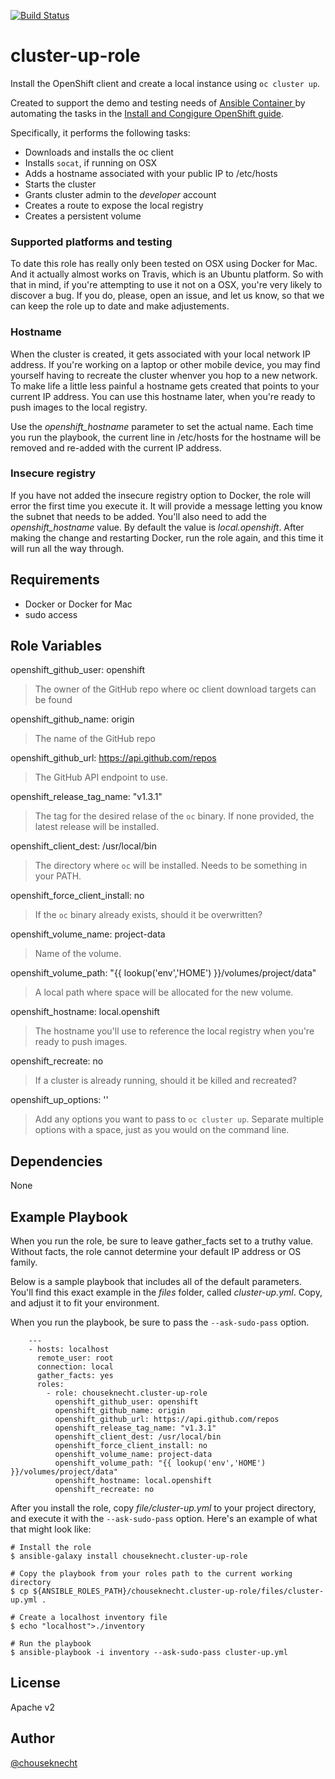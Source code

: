 [![Build Status](https://travis-ci.org/chouseknecht/cluster-up-role.svg?branch=master)](https://travis-ci.org/chouseknecht/cluster-up-role)

# cluster-up-role

Install the OpenShift client and create a local instance using `oc cluster up`. 

Created to support the demo and testing needs of [Ansible Container ](https://github.com/ansible/ansible-container) by automating the tasks in the [Install and Congigure OpenShift guide](http://docs.ansible.com/ansible-container/configure_openshift.html). 

Specifically, it performs the following tasks:

- Downloads and installs the oc client
- Installs `socat`, if running on OSX
- Adds a hostname associated with your public IP to /etc/hosts
- Starts the cluster
- Grants cluster admin to the *developer* account
- Creates a route to expose the local registry
- Creates a persistent volume

### Supported platforms and testing

To date this role has really only been tested on OSX using Docker for Mac. And it actually almost works on Travis, which is an Ubuntu platform. So with that in mind, if you're attempting to use it not on a OSX, you're very likely to discover a bug. If you do, please, open an issue, and let us know, so that we can keep the role up to date and make adjustements. 

### Hostname

When the cluster is created, it gets associated with your local network IP address. If you're working on a laptop or other mobile device, you may find yourself having to recreate the cluster whenver you hop to a new network. To make life a little less painful a hostname gets created that points to your current IP address. You can use this hostname later, when you're ready to push images to the local registry.

Use the *openshift_hostname* parameter to set the actual name. Each time you run the playbook, the current line in /etc/hosts for the hostname will be removed and re-added with the current IP address.

### Insecure registry

If you have not added the insecure registry option to Docker, the role will error the first time you execute it. It will provide a message letting you know the subnet that needs to be added. You'll also need to add the *openshift_hostname* value. By default the value is *local.openshift*. After making the change and restarting Docker, run the role again, and this time it will run all the way through.

## Requirements

- Docker or Docker for Mac
- sudo access 

## Role Variables

openshift_github_user: openshift
> The owner of the GitHub repo where oc client download targets can be found

openshift_github_name: origin
> The name of the GitHub repo  

openshift_github_url: https://api.github.com/repos
> The GitHub API endpoint to use.

openshift_release_tag_name: "v1.3.1"
> The tag for the desired relase of the `oc` binary. If none provided, the latest release will be installed.

openshift_client_dest: /usr/local/bin  
> The directory where `oc` will be installed. Needs to be something in your PATH.

openshift_force_client_install: no
> If the `oc` binary already exists, should it be overwritten?

openshift_volume_name: project-data
> Name of the volume.

openshift_volume_path: "{{ lookup('env','HOME') }}/volumes/project/data"
> A local path where space will be allocated for the new volume. 

openshift_hostname: local.openshift
> The hostname you'll use to reference the local registry when you're ready to push images.

openshift_recreate: no
> If a cluster is already running, should it be killed and recreated? 

openshift_up_options: ''
> Add any options you want to pass to `oc cluster up`. Separate multiple options with a space, just as you would on the command line.

## Dependencies

None

## Example Playbook

When you run the role, be sure to leave gather_facts set to a truthy value. Without facts, the role cannot determine your default IP address or OS family. 

Below is a sample playbook that includes all of the default parameters. You'll find this exact example in the *files* folder, called *cluster-up.yml*. Copy, and adjust it to fit your environment.

When you run the playbook, be sure to pass the ``--ask-sudo-pass`` option.

```
    ---
    - hosts: localhost
      remote_user: root
      connection: local
      gather_facts: yes
      roles:
        - role: chouseknecht.cluster-up-role
          openshift_github_user: openshift
          openshift_github_name: origin
          openshift_github_url: https://api.github.com/repos
          openshift_release_tag_name: "v1.3.1"
          openshift_client_dest: /usr/local/bin  
          openshift_force_client_install: no
          openshift_volume_name: project-data
          openshift_volume_path: "{{ lookup('env','HOME') }}/volumes/project/data"
          openshift_hostname: local.openshift
          openshift_recreate: no
```

After you install the role, copy *file/cluster-up.yml* to your project directory, and execute it with the `--ask-sudo-pass` option. Here's an example of what that might look like:

```
# Install the role 
$ ansible-galaxy install chouseknecht.cluster-up-role

# Copy the playbook from your roles path to the current working directory 
$ cp ${ANSIBLE_ROLES_PATH}/chouseknecht.cluster-up-role/files/cluster-up.yml .

# Create a localhost inventory file
$ echo "localhost">./inventory

# Run the playbook
$ ansible-playbook -i inventory --ask-sudo-pass cluster-up.yml
```

## License

Apache v2

## Author 

[@chouseknecht](https://github.com/chouseknecht)

